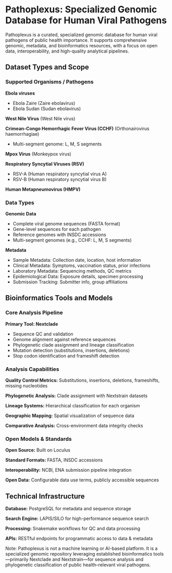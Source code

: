 # Pathoplexus: Specialized Genomic Database for Human Viral Pathogens

Pathoplexus is a curated, specialized genomic database for human viral pathogens of public health importance. It supports comprehensive genomic, metadata, and bioinformatics resources, with a focus on open data, interoperability, and high-quality analytical pipelines.

## Dataset Types and Scope

### Supported Organisms / Pathogens

**Ebola viruses**
- Ebola Zaire (Zaire ebolavirus)
- Ebola Sudan (Sudan ebolavirus)

**West Nile Virus** (West Nile virus)

**Crimean-Congo Hemorrhagic Fever Virus (CCHF)** (Orthonairovirus haemorrhagiae)
- Multi-segment genome: L, M, S segments

**Mpox Virus** (Monkeypox virus)

**Respiratory Syncytial Viruses (RSV)**
- RSV-A (Human respiratory syncytial virus A)
- RSV-B (Human respiratory syncytial virus B)

**Human Metapneumovirus (HMPV)**

### Data Types

**Genomic Data**
- Complete viral genome sequences (FASTA format)
- Gene-level sequences for each pathogen
- Reference genomes with INSDC accessions
- Multi-segment genomes (e.g., CCHF: L, M, S segments)

**Metadata**
- Sample Metadata: Collection date, location, host information
- Clinical Metadata: Symptoms, vaccination status, prior infections
- Laboratory Metadata: Sequencing methods, QC metrics
- Epidemiological Data: Exposure details, specimen processing
- Submission Tracking: Submitter info, group affiliations

## Bioinformatics Tools and Models

### Core Analysis Pipeline

**Primary Tool: Nextclade**
- Sequence QC and validation
- Genome alignment against reference sequences
- Phylogenetic clade assignment and lineage classification
- Mutation detection (substitutions, insertions, deletions)
- Stop codon identification and frameshift detection

### Analysis Capabilities

**Quality Control Metrics:** Substitutions, insertions, deletions, frameshifts, missing nucleotides

**Phylogenetic Analysis:** Clade assignment with Nextstrain datasets

**Lineage Systems:** Hierarchical classification for each organism

**Geographic Mapping:** Spatial visualization of sequence data

**Comparative Analysis:** Cross-environment data integrity checks

### Open Models & Standards

**Open Source:** Built on Loculus

**Standard Formats:** FASTA, INSDC accessions

**Interoperability:** NCBI, ENA submission pipeline integration

**Open Data:** Configurable data use terms, publicly accessible sequences

## Technical Infrastructure

**Database:** PostgreSQL for metadata and sequence storage

**Search Engine:** LAPIS/SILO for high-performance sequence search

**Processing:** Snakemake workflows for QC and data processing

**APIs:** RESTful endpoints for programmatic access to data & metadata

Note: Pathoplexus is not a machine learning or AI-based platform. It is a specialized genomic repository leveraging established bioinformatics tools—primarily Nextclade and Nextstrain—for sequence analysis and phylogenetic classification of public health–relevant viral pathogens.